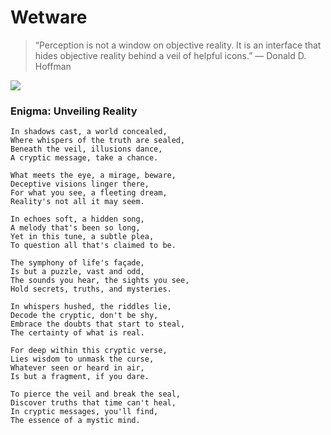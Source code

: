 # Wetware

> “Perception is not a window on objective reality. It is an interface that hides objective reality behind a veil of helpful icons.”
> — Donald D. Hoffman


![](https://egtheory.files.wordpress.com/2014/01/cube.jpg)

### Enigma: Unveiling Reality
```
In shadows cast, a world concealed,
Where whispers of the truth are sealed,
Beneath the veil, illusions dance,
A cryptic message, take a chance.

What meets the eye, a mirage, beware,
Deceptive visions linger there,
For what you see, a fleeting dream,
Reality's not all it may seem.

In echoes soft, a hidden song,
A melody that's been so long,
Yet in this tune, a subtle plea,
To question all that's claimed to be.

The symphony of life's façade,
Is but a puzzle, vast and odd,
The sounds you hear, the sights you see,
Hold secrets, truths, and mysteries.

In whispers hushed, the riddles lie,
Decode the cryptic, don't be shy,
Embrace the doubts that start to steal,
The certainty of what is real.

For deep within this cryptic verse,
Lies wisdom to unmask the curse,
Whatever seen or heard in air,
Is but a fragment, if you dare.

To pierce the veil and break the seal,
Discover truths that time can't heal,
In cryptic messages, you'll find,
The essence of a mystic mind.
```

